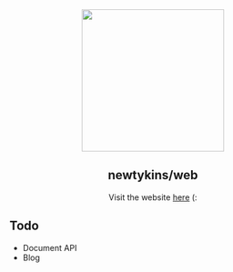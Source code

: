 <div align="center">
	<img src="public/doubloons.png" height="250">
	<h2>newtykins/web</h2>
	<p>Visit the website <a href="https://newtt.me/">here</a> (:</p>
</div>

## Todo

-   Document API
-   Blog
